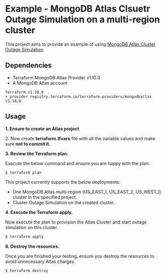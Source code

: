 # Example - MongoDB Atlas Clsuetr Outage Simulation on a multi-region cluster

This project aims to provide an example of using [MongoDB Atlas Cluster Outage Simulation](https://www.mongodb.com/docs/atlas/reference/api-resources-spec/#tag/Cluster-Outage-Simulation).


## Dependencies

* Terraform MongoDB Atlas Provider v1.10.0
* A MongoDB Atlas account 

```
Terraform v1.10.0
+ provider registry.terraform.io/terraform-providers/mongodbatlas v1.10.0
```

## Usage

**1\. Ensure to create an Atlas project**

2\. Now create **terraform.tfvars** file with all the variable values and make sure **not to commit it**.

**3\. Review the Terraform plan.**

Execute the below command and ensure you are happy with the plan.

``` bash
$ terraform plan
```
This project currently supports the below deployments:

- One MongoDB Atlas multi-region (US_EAST_1, US_EAST_2, US_WEST_1) cluster in the specified project.
- Cluster Outage Simulation on the created cluster.

**4\. Execute the Terraform apply.**

Now execute the plan to provision the Atlas Cluster and start outage simulation on this cluster.

``` bash
$ terraform apply
```

**6\. Destroy the resources.**

Once you are finished your testing, ensure you destroy the resources to avoid unnecessary Atlas charges.

``` bash
$ terraform destroy
```